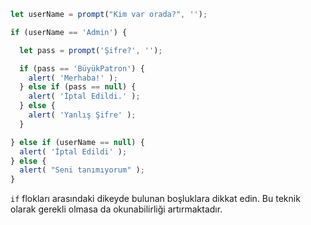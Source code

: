 

```js run demo
let userName = prompt("Kim var orada?", '');

if (userName == 'Admin') {

  let pass = prompt('Şifre?', '');

  if (pass == 'BüyükPatron') {
    alert( 'Merhaba!' );
  } else if (pass == null) {
    alert( 'İptal Edildi.' );
  } else {
    alert( 'Yanlış Şifre' );
  }

} else if (userName == null) {
  alert( 'İptal Edildi' );
} else {
  alert( "Seni tanımıyorum" );
}
```
`if` flokları arasındaki dikeyde bulunan boşluklara dikkat edin. Bu teknik olarak gerekli olmasa da okunabilirliği artırmaktadır.
